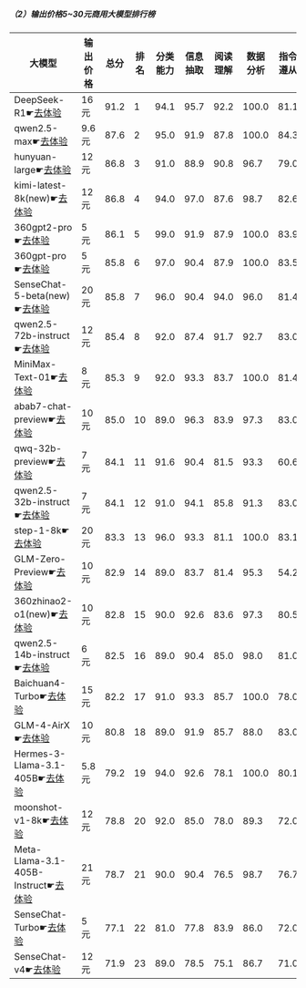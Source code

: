 
##### （2）输出价格5~30元商用大模型排行榜

|大模型|输出价格|总分|排名|分类能力|信息抽取|阅读理解|数据分析|指令遵从|算术运算|初中数学|符号推理|代词理解|诗词匹配|公务员考试|律师资格考试|高考|常识推理|文本蕴含|成语理解|情感分析|演绎推理|C3中文阅读理解|
|-----|------|----|---|------|-------|------|-------|------|-------|------|-------|-------|------|---------|----------|---|------|-------|------|-------|-------|-----------|
|DeepSeek-R1☛[去体验](https://easyllm.site/static/modelcompare.html?type=open-source)|16元|91.2|1|94.1|95.7|92.2|                    100.0|81.1|96.6|94.2|93.2|                    94.6|89.8|88.6|71.7|                    93.5|79.8|77.1|94.0|94.1|                    92.7|98.9|
|qwen2.5-max☛[去体验](https://easyllm.site/static/modelcompare.html?type=proprietary)|9.6元|87.6|2|95.0|91.9|87.8|                    100.0|84.3|97.5|93.1|90.8|                    90.0|86.5|73.3|57.6|                    84.8|82.8|67.9|91.5|97.2|                    96.7|96.7|
|hunyuan-large☛[去体验](https://easyllm.site/static/modelcompare.html?type=proprietary)|12元|86.8|3|91.0|88.9|90.8|                    96.7|79.0|93.0|93.9|88.9|                    92.7|81.6|75.7|79.3|                    86.1|83.8|77.0|84.8|95.0|                    65.0|95.8|
|kimi-latest-8k(new)☛[去体验](https://easyllm.site/static/modelcompare.html?type=proprietary)|12元|86.8|4|94.0|97.0|87.6|                    98.7|82.6|98.0|95.5|92.0|                    90.0|80.0|64.0|57.0|                    84.7|62.0|80.0|96.0|92.0|                    96.0|100.0|
|360gpt2-pro☛[去体验](https://easyllm.site/static/modelcompare.html?type=proprietary)|5元|86.1|5|99.0|91.9|87.9|                    100.0|83.9|96.0|92.2|89.2|                    89.8|87.0|72.7|49.6|                    77.9|76.8|61.1|90.5|97.4|                    95.9|96.7|
|360gpt-pro☛[去体验](https://easyllm.site/static/modelcompare.html?type=proprietary)|5元|85.8|6|97.0|90.4|87.9|                    100.0|83.5|96.0|92.2|88.4|                    89.2|87.0|73.3|49.8|                    77.9|76.8|61.5|89.3|97.4|                    96.7|96.2|
|SenseChat-5-beta(new)☛[去体验](https://easyllm.site/static/modelcompare.html?type=proprietary)|20元|85.8|7|96.0|90.4|94.0|                    96.0|81.4|100.0|90.3|96.0|                    92.0|80.0|64.0|43.0|                    79.8|74.0|70.0|92.0|94.0|                    94.0|100.0|
|qwen2.5-72b-instruct☛[去体验](https://easyllm.site/static/modelcompare.html?type=open-source)|12元|85.4|8|92.0|87.4|91.7|                    92.7|83.0|95.5|91.1|85.8|                    91.3|86.6|71.7|49.1|                    82.5|75.8|62.7|89.0|96.0|                    95.1|100.0|
|MiniMax-Text-01☛[去体验](https://easyllm.site/static/modelcompare.html?type=proprietary)|8元|85.3|9|92.0|93.3|83.7|                    100.0|81.4|96.7|87.8|85.5|                    90.5|85.0|69.6|51.6|                    82.4|75.8|66.3|89.8|96.7|                    91.1|96.7|
|abab7-chat-preview☛[去体验](https://easyllm.site/static/modelcompare.html?type=proprietary)|10元|85.0|10|89.0|96.3|83.9|                    97.3|83.0|94.2|86.1|82.4|                    92.3|87.8|74.0|48.4|                    75.5|73.7|68.3|90.0|97.4|                    90.2|96.5|
|qwq-32b-preview☛[去体验](https://easyllm.site/static/modelcompare.html?type=open-source)|7元|84.1|11|91.6|90.4|81.5|                    93.3|60.6|97.5|95.6|71.6|                    89.5|84.0|78.0|50.8|                    80.6|73.7|72.6|84.1|97.4|                    92.7|96.3|
|qwen2.5-32b-instruct☛[去体验](https://easyllm.site/static/modelcompare.html?type=open-source)|7元|84.1|12|91.0|94.1|85.8|                    91.3|83.0|94.0|90.3|66.6|                    94.1|88.2|70.0|51.9|                    81.2|72.7|62.3|86.3|95.0|                    90.2|96.2|
|step-1-8k☛[去体验](https://easyllm.site/static/modelcompare.html?type=proprietary)|20元|83.3|13|96.0|93.3|81.1|                    100.0|83.1|94.2|84.5|88.1|                    90.9|83.0|69.1|45.4|                    70.3|70.7|61.5|87.8|97.9|                    91.9|96.3|
|GLM-Zero-Preview☛[去体验](https://easyllm.site/static/modelcompare.html?type=proprietary)|10元|82.9|14|89.0|83.7|81.4|                    95.3|54.2|64.0|97.2|84.1|                    93.0|82.5|75.6|49.1|                    81.2|81.8|73.0|84.3|96.7|                    96.7|96.6|
|360zhinao2-o1(new)☛[去体验](https://easyllm.site/static/modelcompare.html?type=proprietary)|10元|82.8|15|90.0|92.6|83.6|                    97.3|80.5|88.5|86.4|92.5|                    87.5|81.5|74.0|44.0|                    79.8|74.7|54.5|83.5|98.0|                    94.3|95.5|
|qwen2.5-14b-instruct☛[去体验](https://easyllm.site/static/modelcompare.html?type=open-source)|6元|82.5|16|89.0|90.4|85.0|                    98.0|81.0|91.5|93.7|54.4|                    92.7|87.5|67.0|42.6|                    79.3|76.8|64.7|87.6|96.0|                    81.3|95.2|
|Baichuan4-Turbo☛[去体验](https://easyllm.site/static/modelcompare.html?type=proprietary)|15元|82.2|17|91.0|93.3|85.7|                    100.0|78.0|93.2|92.0|81.9|                    88.5|87.2|66.2|43.2|                    74.7|69.7|50.4|88.8|95.3|                    74.8|95.9|
|GLM-4-AirX☛[去体验](https://easyllm.site/static/modelcompare.html?type=proprietary)|10元|80.8|18|89.0|91.9|85.7|                    88.0|83.0|74.2|84.0|57.7|                    88.9|83.7|72.2|45.9|                    78.5|74.7|65.5|88.1|98.1|                    72.4|95.0|
|Hermes-3-Llama-3.1-405B☛[去体验](https://easyllm.site/static/modelcompare.html?type=open-source)|5.8元|79.2|19|94.0|92.6|78.1|                    100.0|80.1|90.2|80.1|90.7|                    86.1|83.0|64.7|29.4|                    62.4|64.6|63.9|84.8|96.2|                    87.8|95.0|
|moonshot-v1-8k☛[去体验](https://easyllm.site/static/modelcompare.html?type=proprietary)|12元|78.8|20|92.0|85.0|78.0|                    89.3|72.0|79.3|85.1|66.7|                    86.4|82.9|62.5|34.2|                    75.2|73.7|60.3|88.0|95.0|                    91.1|95.5|
|Meta-Llama-3.1-405B-Instruct☛[去体验](https://easyllm.site/static/modelcompare.html?type=open-source)|21元|78.7|21|90.0|90.4|76.5|                    98.7|76.7|95.0|64.2|91.0|                    88.9|79.7|64.2|37.4|                    60.4|75.8|57.9|87.6|97.2|                    85.4|97.6|
|SenseChat-Turbo☛[去体验](https://easyllm.site/static/modelcompare.html?type=proprietary)|5元|77.1|22|81.0|77.8|83.9|                    86.0|72.0|78.5|81.9|74.1|                    89.9|82.9|63.9|41.5|                    72.4|69.7|60.3|91.5|97.4|                    64.2|94.4|
|SenseChat-v4☛[去体验](https://easyllm.site/static/modelcompare.html?type=proprietary)|12元|71.9|23|89.0|78.5|75.1|                    86.7|71.0|72.2|39.0|70.7|                    84.7|76.8|53.3|25.2|                    55.5|70.7|66.7|83.6|96.4|                    87.8|94.8|

